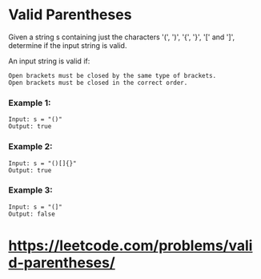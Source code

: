 # Valid Parentheses

Given a string s containing just the characters '(', ')', '{', '}', '[' and ']', determine if the input string is valid.

An input string is valid if:
    
    Open brackets must be closed by the same type of brackets.
    Open brackets must be closed in the correct order.

### Example 1:
    Input: s = "()"
    Output: true

### Example 2:
    Input: s = "()[]{}"
    Output: true

### Example 3:
    Input: s = "(]"
    Output: false

# https://leetcode.com/problems/valid-parentheses/